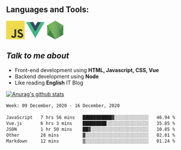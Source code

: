## **Languages and Tools:**      
<code><img height="50" src="https://raw.githubusercontent.com/github/explore/80688e429a7d4ef2fca1e82350fe8e3517d3494d/topics/javascript/javascript.png"></code>
<code><img height="50"  src="https://raw.githubusercontent.com/github/explore/80688e429a7d4ef2fca1e82350fe8e3517d3494d/topics/vue/vue.png"></code>
<code><img height="50"  src="https://raw.githubusercontent.com/github/explore/80688e429a7d4ef2fca1e82350fe8e3517d3494d/topics/nodejs/nodejs.png"></code>

## *Talk to me about*
- Front-end development using **HTML, Javascript, CSS, Vue**
- Backend development using **Node**
- Like reading **English** IT Blog    

[![Anurag's github stats](https://github-readme-stats.vercel.app/api?username=qdi5)](https://github.com/anuraghazra/github-readme-stats)    

<!--START_SECTION:waka-->
```text
Week: 09 December, 2020 - 16 December, 2020

JavaScript   7 hrs 56 mins   ███████████▓░░░░░░░░░░░░░   46.94 % 
Vue.js       6 hrs 3 mins    █████████░░░░░░░░░░░░░░░░   35.85 % 
JSON         1 hr 50 mins    ██▓░░░░░░░░░░░░░░░░░░░░░░   10.85 % 
Other        28 mins         ▓░░░░░░░░░░░░░░░░░░░░░░░░   02.81 % 
Markdown     12 mins         ▒░░░░░░░░░░░░░░░░░░░░░░░░   01.24 % 
```
<!--END_SECTION:waka-->
